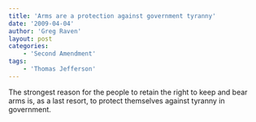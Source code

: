```yaml
---
title: 'Arms are a protection against government tyranny'
date: '2009-04-04'
author: 'Greg Raven'
layout: post
categories:
    - 'Second Amendment'
tags:
    - 'Thomas Jefferson'
---
```


The strongest reason for the people to retain the right to keep and bear arms is, as a last resort, to protect themselves against tyranny in government.